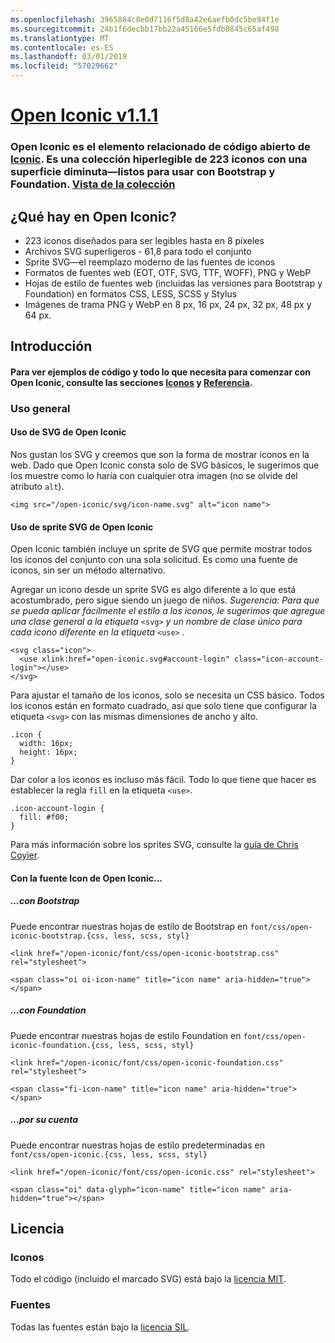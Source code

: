 ```yaml
---
ms.openlocfilehash: 3965884c8e0d7116f5d8a42e6aefb0dc5be94f1e
ms.sourcegitcommit: 24b1f6decbb17bb22a45166e5fdb0845c65af498
ms.translationtype: MT
ms.contentlocale: es-ES
ms.lasthandoff: 03/01/2019
ms.locfileid: "57029662"
---
```

<a name="open-iconic-v111httpuseiconiccomopen"></a>[Open Iconic v1.1.1](http://useiconic.com/open)
===========

### <a name="open-iconic-is-the-open-source-sibling-of-iconichttpuseiconiccom-it-is-a-hyper-legible-collection-of-223-icons-with-a-tiny-footprintmdashready-to-use-with-bootstrap-and-foundation-view-the-collectionhttpuseiconiccomopenicons"></a>Open Iconic es el elemento relacionado de código abierto de [Iconic](http://useiconic.com). Es una colección hiperlegible de 223 iconos con una superficie diminuta&mdash;listos para usar con Bootstrap y Foundation. [Vista de la colección](http://useiconic.com/open#icons)



## <a name="whats-in-open-iconic"></a>¿Qué hay en Open Iconic?

* 223 iconos diseñados para ser legibles hasta en 8 píxeles
* Archivos SVG superligeros - 61,8 para todo el conjunto 
* Sprite SVG&mdash;el reemplazo moderno de las fuentes de iconos
* Formatos de fuentes web (EOT, OTF, SVG, TTF, WOFF), PNG y WebP
* Hojas de estilo de fuentes web (incluidas las versiones para Bootstrap y Foundation) en formatos CSS, LESS, SCSS y Stylus
* Imágenes de trama PNG y WebP en 8 px, 16 px, 24 px, 32 px, 48 px y 64 px.


## <a name="getting-started"></a>Introducción

#### <a name="for-code-samples-and-everything-else-you-need-to-get-started-with-open-iconic-check-out-our-iconshttpuseiconiccomopenicons-and-referencehttpuseiconiccomopenreference-sections"></a>Para ver ejemplos de código y todo lo que necesita para comenzar con Open Iconic, consulte las secciones [Iconos](http://useiconic.com/open#icons) y [Referencia](http://useiconic.com/open#reference).

### <a name="general-usage"></a>Uso general

#### <a name="using-open-iconics-svgs"></a>Uso de SVG de Open Iconic

Nos gustan los SVG y creemos que son la forma de mostrar iconos en la web. Dado que Open Iconic consta solo de SVG básicos, le sugerimos que los muestre como lo haría con cualquier otra imagen (no se olvide del atributo `alt`).

```
<img src="/open-iconic/svg/icon-name.svg" alt="icon name">
```

#### <a name="using-open-iconics-svg-sprite"></a>Uso de sprite SVG de Open Iconic

Open Iconic también incluye un sprite de SVG que permite mostrar todos los iconos del conjunto con una sola solicitud. Es como una fuente de iconos, sin ser un método alternativo.

Agregar un icono desde un sprite SVG es algo diferente a lo que está acostumbrado, pero sigue siendo un juego de niños. *Sugerencia: Para que se pueda aplicar fácilmente el estilo a los iconos, le sugerimos que agregue una clase general a la etiqueta* `<svg>` *y un nombre de clase único para cada icono diferente en la etiqueta* `<use>` *.*  

```
<svg class="icon">
  <use xlink:href="open-iconic.svg#account-login" class="icon-account-login"></use>
</svg>
```

Para ajustar el tamaño de los iconos, solo se necesita un CSS básico. Todos los iconos están en formato cuadrado, así que solo tiene que configurar la etiqueta `<svg>` con las mismas dimensiones de ancho y alto.

```
.icon {
  width: 16px;
  height: 16px;
}
```

Dar color a los iconos es incluso más fácil. Todo lo que tiene que hacer es establecer la regla `fill` en la etiqueta `<use>`.

```
.icon-account-login {
  fill: #f00;
}
```

Para más información sobre los sprites SVG, consulte la [guía de Chris Coyier](http://css-tricks.com/svg-sprites-use-better-icon-fonts/).

#### <a name="using-open-iconics-icon-font"></a>Con la fuente Icon de Open Iconic...


##### <a name="with-bootstrap"></a>…con Bootstrap

Puede encontrar nuestras hojas de estilo de Bootstrap en `font/css/open-iconic-bootstrap.{css, less, scss, styl}`


```
<link href="/open-iconic/font/css/open-iconic-bootstrap.css" rel="stylesheet">
```


```
<span class="oi oi-icon-name" title="icon name" aria-hidden="true"></span>
```

##### <a name="with-foundation"></a>…con Foundation

Puede encontrar nuestras hojas de estilo Foundation en `font/css/open-iconic-foundation.{css, less, scss, styl}`

```
<link href="/open-iconic/font/css/open-iconic-foundation.css" rel="stylesheet">
```


```
<span class="fi-icon-name" title="icon name" aria-hidden="true"></span>
```

##### <a name="on-its-own"></a>…por su cuenta

Puede encontrar nuestras hojas de estilo predeterminadas en `font/css/open-iconic.{css, less, scss, styl}`

```
<link href="/open-iconic/font/css/open-iconic.css" rel="stylesheet">
```

```
<span class="oi" data-glyph="icon-name" title="icon name" aria-hidden="true"></span>
```


## <a name="license"></a>Licencia

### <a name="icons"></a>Iconos

Todo el código (incluido el marcado SVG) está bajo la [licencia MIT](http://opensource.org/licenses/MIT).

### <a name="fonts"></a>Fuentes

Todas las fuentes están bajo la [licencia SIL](http://scripts.sil.org/cms/scripts/page.php?item_id=OFL_web).
